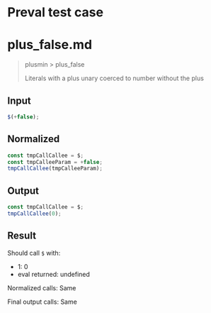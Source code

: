 # Preval test case

# plus_false.md

> plusmin > plus_false
>
> Literals with a plus unary coerced to number without the plus

## Input

`````js filename=intro
$(+false);
`````

## Normalized

`````js filename=intro
const tmpCallCallee = $;
const tmpCalleeParam = +false;
tmpCallCallee(tmpCalleeParam);
`````

## Output

`````js filename=intro
const tmpCallCallee = $;
tmpCallCallee(0);
`````

## Result

Should call `$` with:
 - 1: 0
 - eval returned: undefined

Normalized calls: Same

Final output calls: Same

